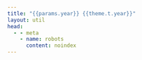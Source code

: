```yaml
---
title: "{{params.year}} {{theme.t.year}}"
layout: util
head:
  - - meta
    - name: robots
      content: noindex
---
```


<script setup>
import { useData } from 'vitepress'
import MonthsOfYear from 'vitepress-sls-blog-tmpl/MonthsOfYear.vue'
import { inject } from 'vue'

const { theme, params, localeIndex, frontmatter } = useData()
const posts = inject('posts')
</script>

<MonthsOfYear
  :allPosts="posts[localeIndex]"
  :year="params.year"
  :curPage="params.page"
/>
